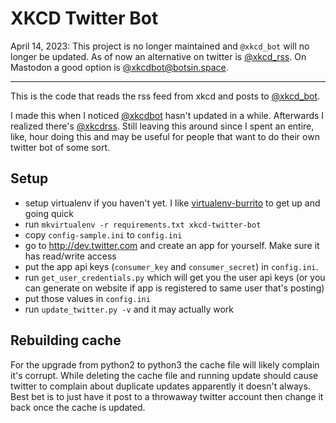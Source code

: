 # XKCD Twitter Bot

April 14, 2023: This project is no longer maintained and `@xkcd_bot` will no longer be updated.  As of now an alternative on twitter is [@xkcd_rss](https://twitter.com/xkcd_rss).  On Mastodon a good option is [@xkcdbot@botsin.space](https://botsin.space/@xkcdbot).

---

This is the code that reads the rss feed from xkcd and posts to [@xkcd_bot](http://twitter.com/xkcd_bot).

I made this when I noticed [@xkcdbot](http://twitter.com/xkcdbot) hasn't updated in a while.  Afterwards I realized there's [@xkcdrss](http://twitter.com/xkcdrss).  Still leaving this around since I spent an entire, like, hour doing this and may be useful for people that want to do their own twitter bot of some sort.

## Setup

- setup virtualenv if you haven't yet. I like [virtualenv-burrito](https://github.com/brainsik/virtualenv-burrito) to get up and going quick
- run `mkvirtualenv -r requirements.txt xkcd-twitter-bot`
- copy `config-sample.ini` to `config.ini`
- go to http://dev.twitter.com and create an app for yourself. Make sure it has read/write access
- put the app api keys (`consumer_key` and `consumer_secret`) in `config.ini`.
- run `get_user_credentials.py` which will get you the user api keys (or you can generate on website if app is registered to same user that's posting)
- put those values in `config.ini`
- run `update_twitter.py -v` and it may actually work

## Rebuilding cache

For the upgrade from python2 to python3 the cache file will likely complain it's corrupt.  While deleting the cache file and running update should cause twitter to complain about duplicate updates apparently it doesn't always.  Best bet is to just have it post to a throwaway twitter account then change it back once the cache is updated.
